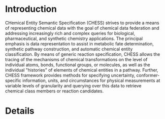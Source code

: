 # Introduction #

CHemical Entity Semantic Specification (CHESS) strives to provide a means of representing chemical data with the goal of chemical data federation and addressing increasingly rich and complex queries for biological, pharmaceutical, and synthetic chemistry applications. The principal emphasis is data representation to assist in metabolic fate determination, synthetic pathway construction, and automatic chemical entity classification. By means of generic reaction specification, CHESS allows the tracing of the mechanisms of chemical transformations on the level of individual atoms, bonds, functional groups, or molecules, as well as the individual "histories" of elements of chemical entities in a pathway. Further, CHESS framework provides methods for specifying uncertainty, conformer-specific information, units, and circumstances for physical measurements at variable levels of granularity and querying over this data to retrieve chemical class members or reaction candidates.


# Details #